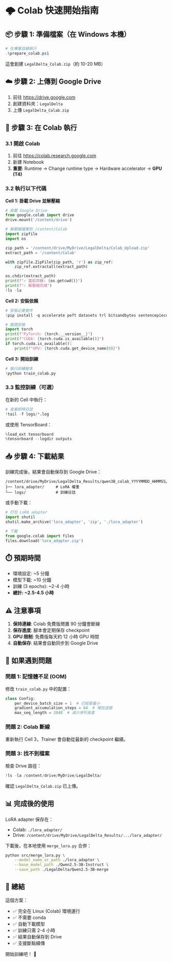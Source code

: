 # 🌩️ Colab 快速開始指南

## 📦 步驟 1: 準備檔案（在 Windows 本機）

```powershell
# 在專案目錄執行
.\prepare_colab.ps1
```

這會創建 `LegalDelta_Colab.zip`（約 10-20 MB）

## ☁️ 步驟 2: 上傳到 Google Drive

1. 前往 https://drive.google.com
2. 創建資料夾：`LegalDelta`
3. 上傳 `LegalDelta_Colab.zip`

## 🚀 步驟 3: 在 Colab 執行

### 3.1 開啟 Colab

1. 前往 https://colab.research.google.com
2. 新建 Notebook
3. **重要**: Runtime → Change runtime type → Hardware accelerator → **GPU (T4)**

### 3.2 執行以下代碼

**Cell 1: 掛載 Drive 並解壓縮**

```python
# 掛載 Google Drive
from google.colab import drive
drive.mount('/content/drive')

# 解壓縮檔案到 /content/Colab
import zipfile
import os

zip_path = '/content/drive/MyDrive/LegalDelta/Colab_Upload.zip'
extract_path = '/content/Colab'

with zipfile.ZipFile(zip_path, 'r') as zip_ref:
    zip_ref.extractall(extract_path)

os.chdir(extract_path)
print(f"✓ 當前目錄: {os.getcwd()}")
print(f"✓ 解壓縮完成")
!ls -la
```

**Cell 2: 安裝依賴**

```python
# 安裝必要套件
!pip install -q accelerate peft datasets trl bitsandbytes sentencepiece protobuf

# 驗證安裝
import torch
print(f"PyTorch: {torch.__version__}")
print(f"CUDA: {torch.cuda.is_available()}")
if torch.cuda.is_available():
    print(f"GPU: {torch.cuda.get_device_name(0)}")
```

**Cell 3: 開始訓練**

```python
# 執行訓練腳本
!python train_colab.py
```

### 3.3 監控訓練（可選）

在新的 Cell 中執行：

```python
# 查看即時日誌
!tail -f logs/*.log
```

或使用 TensorBoard：

```python
%load_ext tensorboard
%tensorboard --logdir outputs
```

## 📥 步驟 4: 下載結果

訓練完成後，結果會自動保存到 Google Drive：
```
/content/drive/MyDrive/LegalDelta_Results/qwen3B_colab_YYYYMMDD_HHMMSS/
├── lora_adapter/     # LoRA 權重
└── logs/             # 訓練日誌
```

或手動下載：

```python
# 打包 LoRA adapter
import shutil
shutil.make_archive('lora_adapter', 'zip', './lora_adapter')

# 下載
from google.colab import files
files.download('lora_adapter.zip')
```

## ⏱️ 預期時間

- 環境設定: ~5 分鐘
- 模型下載: ~10 分鐘
- 訓練 (3 epochs): ~2-4 小時
- **總計: ~2.5-4.5 小時**

## ⚠️ 注意事項

1. **保持連線**: Colab 免費版閒置 90 分鐘會斷線
2. **保存進度**: 腳本會定期保存 checkpoint
3. **GPU 限制**: 免費版每天約 12 小時 GPU 時間
4. **自動保存**: 結果會自動同步到 Google Drive

## 🔧 如果遇到問題

### 問題 1: 記憶體不足 (OOM)

修改 `train_colab.py` 中的配置：

```python
class Config:
    per_device_batch_size = 1  # 已經是最小
    gradient_accumulation_steps = 64  # 增加這個
    max_seq_length = 2048  # 減少序列長度
```

### 問題 2: Colab 斷線

重新執行 Cell 3，Trainer 會自動從最新的 checkpoint 繼續。

### 問題 3: 找不到檔案

檢查 Drive 路徑：

```python
!ls -la /content/drive/MyDrive/LegalDelta/
```

確認 `LegalDelta_Colab.zip` 已上傳。

## 📊 完成後的使用

LoRA adapter 保存在：
- Colab: `./lora_adapter/`
- Drive: `/content/drive/MyDrive/LegalDelta_Results/.../lora_adapter/`

下載後，在本地使用 `merge_lora.py` 合併：

```bash
python src/merge_lora.py \
    --model_name_or_path ./lora_adapter \
    --base_model_path ./Qwen2.5-3B-Instruct \
    --save_path ./LegalDelta/Qwen2.5-3B-merge
```

## 🎯 總結

這個方案：
- ✅ 完全在 Linux (Colab) 環境運行
- ✅ 不需要 conda
- ✅ 自動下載模型
- ✅ 訓練只需 2-4 小時
- ✅ 結果自動保存到 Drive
- ✅ 支援斷點續傳

開始訓練吧！ 🚀

